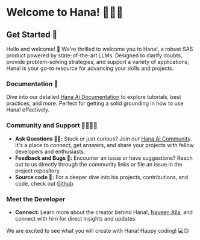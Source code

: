 # Welcome to Hana! ⛓️‍💥🤖

## Get Started 🌟
Hello and welcome! 👋 We're thrilled to welcome you to Hana!, a robust SAS product powered by state-of-the-art LLMs. Designed to clarify doubts, provide problem-solving strategies, and support a variety of applications, Hana! is your go-to resource for advancing your skills and projects.


### Documentation 📑
Dive into our detailed [Hana Ai Documentation](https://devnaveenalla.hashnode.dev/hana-ai) to explore tutorials, best practices, and more. Perfect for getting a solid grounding in how to use Hana! effectively.

### Community and Support 🫱🏻‍🫲🏼
- **Ask Questions 🙋‍♀️:** Stuck or just curious? Join our [Hana Ai Community](mailto:naveenalla3000@gmail.com). It's a place to connect, get answers, and share your projects with fellow developers and enthusiasts.
- **Feedback and Bugs 🐞:** Encounter an issue or have suggestions? Reach out to us directly through the community links or file an issue in the project repository.
- **Source code 🔮:** For a deeper dive into his projects, contributions, and code, check out [Github](https://github.com/Naveenalla3000/langchain_plam_ai) 

### Meet the Developer
- **Connect:** Learn more about the creator behind Hana!, [Naveen Alla](https://www.linkedin.com/in/naveen-alla/), and connect with him for direct insights and updates.


We are excited to see what you will create with Hana! Happy coding! 💻😊



